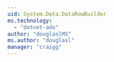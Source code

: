 ```yaml
---
uid: System.Data.DataRowBuilder
ms.technology: 
  - "dotnet-ado"
author: "douglaslMS"
ms.author: "douglasl"
manager: "craigg"
---
```

